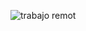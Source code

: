 ![trabajo remot](https://media4.giphy.com/media/L8K62iTDkzGX6/giphy.gif?cid=ecf05e47qi7y7i3ybys29xlypl677sil2lqal5k4di2ww3di&ep=v1_gifs_search&rid=giphy.gif&ct=g)

